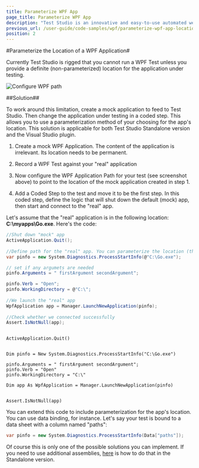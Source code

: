 ```yaml
---
title: Parameterize WPF App
page_title: Parameterize WPF App
description: "Test Studio is an innovative and easy-to-use automated web, WPF and load testing solution. Test Studio tests support essential technologies like ASP.NET AJAX, Silverlight, PHP and MVC. HTML5, Testing framework, functional testing, performance testing, load testing, exploratory testing, manual testing."
previous_url: /user-guide/code-samples/wpf/parameterize-wpf-app-location.aspx, /user-guide/code-samples/wpf/parameterize-wpf-app-location
position: 2
---
```

#Parameterize the Location of a WPF Application#

Currently Test Studio is rigged that you cannot run a WPF Test unless you provide a definite (non-parameterized) location for the application under testing.

![Configure WPF path][1]

##Solution##

To work around this limitation, create a mock application to feed to Test Studio. Then change the application under testing in a coded step. This allows you to use a parameterization method of your choosing for the app's location. This solution is applicable for both Test Studio Standalone version and the Visual Studio plugin.

1. Create a mock WPF Application. The content of the application is irrelevant. Its location needs to be permanent.

2. Record a WPF Test against your "real" application

3. Now configure the WPF Application Path for your test (see screenshot above) to point to the location of the mock application created in step 1.

4. Add a Coded Step to the test and move it to be the first step. In this coded step, define the logic that will shut down the default (mock) app, then start and connect to the "real" app.

Let's assume that the "real" application is in the following location: **C:\myapps\Go.exe**. Here's the code:

```C#
//Shut down "mock" app
ActiveApplication.Quit();
 
//Define path for the "real" app. You can parameterize the location (the String argument) in a variety of ways
var pinfo = new System.Diagnostics.ProcessStartInfo(@"C:\Go.exe");

// set if any argumets are needed
pinfo.Arguments = " firstArgument secondArgument";

pinfo.Verb = "Open";
pinfo.WorkingDirectory = @"C:\";
 
//We launch the "real" app
WpfApplication app = Manager.LaunchNewApplication(pinfo);
 
//Check whether we connected successfully
Assert.IsNotNull(app);
```

```VB

ActiveApplication.Quit()
 

Dim pinfo = New System.Diagnostics.ProcessStartInfo("C:\Go.exe")

pinfo.Arguments = " firstArgument secondArgument";
pinfo.Verb = "Open"
pinfo.WorkingDirectory = "C:\"

Dim app As WpfApplication = Manager.LaunchNewApplication(pinfo)
 

Assert.IsNotNull(app)
```
You can extend this code to include parameterization for the app's location. You can use data binding, for instance. Let's say your test is bound to a data sheet with a column named "paths":

```C#
var pinfo = new System.Diagnostics.ProcessStartInfo(Data["paths"]);
```
Of course this is only one of the possible solutions you can implement. If you need to use additional assemblies, <a href="/advanced-topics/coded-steps/add-assembly-reference" target="_blank">here</a> is how to do that in the Standalone version.

[1]: /img/advanced-topics/coded-samples/wpf/parameterize-wpf-app/fig1.png

